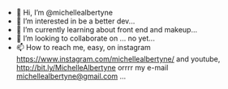 - 👋 Hi, I’m @michellealbertyne
- 👀 I’m interested in be a better dev...
- 🌱 I’m currently learning about front end and makeup...
- 💞️ I’m looking to collaborate on ... no yet...
- 📫 How to reach me, easy, on instagram https://www.instagram.com/michellealbertyne/ and youtube, http://bit.ly/MichelleAlbertyne orrrr my e-mail michellealbertyne@gmail.com ...

<!---
michellealbertyne/michellealbertyne is a ✨ special ✨ repository because its `README.md` (this file) appears on your GitHub profile.
You can click the Preview link to take a look at your changes.
--->
